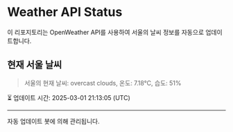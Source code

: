 
# Weather API Status

이 리포지토리는 OpenWeather API를 사용하여 서울의 날씨 정보를 자동으로 업데이트합니다.

## 현재 서울 날씨
> 서울의 현재 날씨: overcast clouds, 온도: 7.18°C, 습도: 51%

⏳ 업데이트 시간: 2025-03-01 21:13:05 (UTC)

---
자동 업데이트 봇에 의해 관리됩니다.
